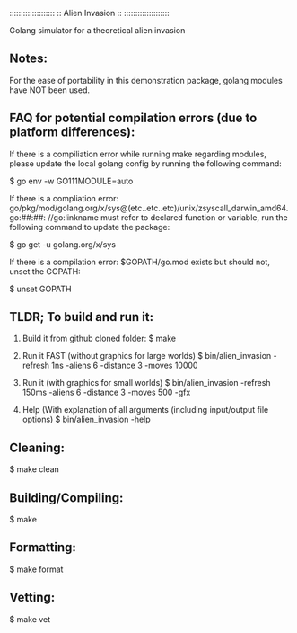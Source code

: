 ::::::::::::::::::::
:: Alien Invasion ::
::::::::::::::::::::

Golang simulator for a theoretical alien invasion

Notes:
------
For the ease of portability in this demonstration package, golang modules have NOT been used.

FAQ for potential compilation errors (due to platform differences):
-------------------------------------------------------------------
If there is a compiliation error while running make regarding modules, please update the local golang
config by running the following command:

$ go env -w GO111MODULE=auto

If there is a compliation error: go/pkg/mod/golang.org/x/sys@(etc..etc..etc)/unix/zsyscall_darwin_amd64.go:##:##: //go:linkname must refer to declared function or variable, run the following command to update the package:

$ go get -u golang.org/x/sys

If there is a compilation error: $GOPATH/go.mod exists but should not, unset the GOPATH:

$ unset GOPATH

TLDR; To build and run it:
----------------------------
1. Build it from github cloned folder:
$ make

2. Run it FAST (without graphics for large worlds)
$ bin/alien_invasion -refresh 1ns -aliens 6 -distance 3 -moves 10000

3. Run it (with graphics for small worlds)
$ bin/alien_invasion -refresh 150ms -aliens 6 -distance 3 -moves 500 -gfx

4. Help (With explanation of all arguments (including input/output file options)
$ bin/alien_invasion -help


Cleaning:
---------
$ make clean

Building/Compiling:
-------------------
$ make

Formatting:
-----------
$ make format

Vetting:
--------
$ make vet

